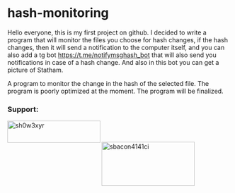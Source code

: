 # hash-monitoring

Hello everyone, this is my first project on github. I decided to write a program that will monitor the files you choose for hash changes, if the hash changes, then it will send a notification to the computer itself, and you can also add a tg bot https://t.me/notifymsghash_bot that will also send you notifications in case of a hash change. And also in this bot you can get a picture of Statham.

A program to monitor the change in the hash of the selected file.
The program is poorly optimized at the moment.
The program will be finalized.


<h3 align="left">Support:</h3>
<p><a href="https://www.buymeacoffee.com/sh0w3xyr"> <img align="left" src="https://cdn.buymeacoffee.com/buttons/v2/default-yellow.png" height="50" width="210" alt="sh0w3xyr" /></a></p><br><br>
<p><a href="https://www.buymeacoffee.com/bacon4141ci"> <img align="left" src="https://cdn.buymeacoffee.com/buttons/v2/default-yellow.png" height="100" width="210" alt="sbacon4141ci" /></a></p><br><br>

